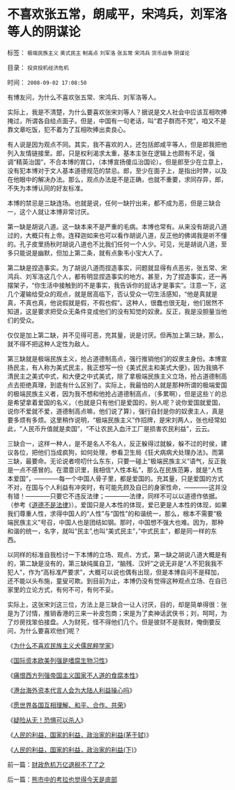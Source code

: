 # 不喜欢张五常，朗咸平，宋鸿兵，刘军洛等人的阴谋论

标签： `极端民族主义` `美式民主` `制高点` `刘军洛` `张五常` `宋鸿兵` `货币战争` `阴谋论` 

目录： `投资投机经济危机`

时间： `2008-09-02 17:08:50`

有博友问，为什么不喜欢张五常、宋鸿兵、刘军洛等人。

实际上，我是不清楚，为什么要喜欢张宋刘等人？据说是文人社会中应该互相吹捧掩过，所谓各自给点面子。但是，中国有一句老话，叫“君子群而不党”，咱又不是靠文章吃饭，犯不着为了互相吹捧出卖良心。

有人说是因为观点不同。其实，我不喜欢的人，还包括郎咸平等人，但是郎我把他列入友情链接里。郎，只是权利渴求太重，基本主张在逻辑上也颇有不足，强调“精英治国”，不合本博的胃口，（本博宣扬傻瓜治国论）。但是郎至少在立意上，没有犯本博对于文人基本道德规范的禁忌。郎，至少在面子上，是指出时弊，以及在他眼中的解决办法。那么，观点办法是不是正确，也就不重要，求同存异，郎，不失为本博认同的好友标准。

本博的禁忌是三缺连场。也就是说，任何一缺拧出来，都不成为恶，但是三缺合一，这个人就让本博非常讨厌。

第一缺是胡说八道。这一缺本来不是严重的毛病。本博也常有。从来没有胡说八道过的，大概只有上帝。连释迦如来也可以看作胡说八道，反正他的佛谒我是听不懂的。孔子皮里扬秋时胡说八道也不比我们任何一个人少。可见，光是胡说八道，至多只能说是幽默，但加上第二条，就有点象韦小宝大人了。

第二缺是捏造事实。为了胡说八道而捏造事实，问题就显得有点恶劣，张五常、宋鸿兵、刘军洛这几个人，都有明显捏造事实的地方。甚至，为了捏造事实，还一再摆架子，“你生活中接触到的不是事实，我告诉你的屁话才是事实”。注意一下，这几个灌输给受众的观点，就是居高临下，否认受众一切生活感知，“他是真就是真，不真也真，他说假就是假，不假也假”。这种人，很蠢也很无耻，他们居然不知道，这是要求把受众无条件变成他们的没有知觉的奴隶。反正，我是没胆量当他们的受众。

仅仅是加上第二缺，并不见得可恶，充其量，说是讨厌。但再加上第三缺，那么，就不得不把这种人定性为敌人。

第三缺就是极端民族主义，抢占道德制高点，强行推销他们的奴隶主身份。本博宣扬民主，有人称为美式民主，我正想写一份《美式民主和美式大便》，因为我搞不清民主之美式中式，和大便之中式美式，除了拿极端民族主义立场，抢占道德制高点去拒绝真理，到底有什么区别了。实际上，我最怕的人就是那种所谓的极端爱国的极端民族主义者，因为我不想和他抢占道德制高点，（多累啊），但是这些丫的总是希望拿着爱国的名义，（也就是只有他们是爱国的，别人呢？说你爱国就爱国，说你不爱就不爱，道德制高点嘛，他们说了算），强行自封是你的奴隶主人，真是要多烦有多烦。这里稍作说明，“极端民族主义”作招牌，是宋刘两人，张也经常如此，“人民币升值就是卖国”，“不让农民入血汗工厂是损害农民利益”，云云。

三缺合一，这样一种人，是不是名人不名人，反正躲得过就躲，躲不过的时侯，建议各位，把他们当成疯狗，如何处理，参看卫生局《狂犬病病犬处理办法》。而第三缺，最要命。无论说者唠叨什么东东，只要一碰上“极端民族主义”语气，反正我是一点不感冒的。在潜意识里，我相信“人性本私”，那么在民族范筹，就是“人性本爱国”，————每一个中国人骨子里，都是爱国的。充其量，只是爱国的方式不对，在国与个人利益有冲突时，有可能先顾及自已的身家性命，————这并没有错！————只要它不违反法律；————法律，同样不可以以道德作依据。（参考《[道德不是法律](../../../2007/9/30/民主就是与民约法；法律并不是道德的上层建筑.md)》）。爱国只是人本性的体现，爱已更是人本性的体现，如果我们尊重人性，求得中国人的“人性”与“国性”的和谐统一，那么，根本不需要“极端民族主义”号召，中国人也是团结如钢。那时，中国想不强大也难。因为，那种和谐的统一，名字，就叫“民主”,也叫“美式民主”，”中式民主”，都是同一样的东西。

以同样的标准自我检讨一下本博的立场、观点、方式，第一缺之胡说八道大概是有的，第二缺是没有的，第三缺纯属自卫，“脑残、汉奸”之说无非是“人不犯我我不犯人”，作为“高标准严要求”，大概可以说也偶有出现，但是本博自问不是释加，还不能以头布施，童叟可欺。到目前为止，本博仍没有觉得这种观点立场、在自已家里的立论方式，有何不可，有何不妥。

实际上，这张宋刘这三位，方法上是三缺合一让人讨厌，目的，却是简单得很：张是为了讨情，推销香港的三来一补皮包商；宋是为了卖神话武侠书；刘，呵呵，为了炒房找笨伯接盘。人为财死，怪不得他们几个。但是彼财不是我财，俺倒要反问，为什么要喜欢他们呢？

《[为什么不喜欢民族主义犬儒民粹学家](../../../2008/9/2/不喜欢张五常，朗咸平，宋鸿兵，刘军洛等人的阴谋论.md)》

《[国际资本欧美列强是嗜腐生物习性](../../../2009/5/30/国际资本欧美列强是嗜腐生物习性.md)》

《[痛恨西方列强帝国主义国家不人道的食腐本性](../../../2009/5/31/西方列强帝国主义国家不够“哥们人道”的食腐本性.md)》

《[港台海外资本代言人会为大陆人利益操心吗](../../../2009/6/1/港台海外资本代言人会为大陆人利益操心吗.md)》

《[愿世界各国互相理解、和平、合作、共荣](../../../2009/6/8/愿世界各国互相理解、和平、合作、共荣.md)》

《[疑险从无！恐惧可以杀人](../../../2009/6/11/疑险从无！恐惧可以杀人.md)》

《[人民的利益，国家的利益，政治家的利益(茅于轼)](http://blog.sina.com.cn/s/blog_49a3971d0100ag19.html)》

《[人民的利益，国家的利益，政治家的利益(下)](http://blog.sina.com.cn/s/blog_49a3971d0100ag1a.html)》



前一篇：[财政危机万亿退税不了了之](../../../2008/9/1/财政危机万亿退税不了了之.md)

后一篇：[熊市中的考拉也觉得今天是底部](../../../2008/9/2/熊市中的考拉也觉得今天是底部.md)
